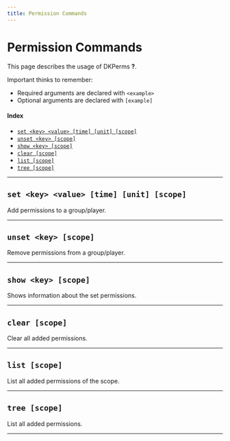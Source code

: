```yaml
---
title: Permission Commands
---
```


# Permission Commands

This page describes the usage of DKPerms **?**.

Important thinks to remember:
* Required arguments are declared with ```<example>```
* Optional arguments are declared with ```[example]```

#### Index

* [```set <key> <value> [time] [unit] [scope]```](#set-key-value-time-unit-scope)
* [```unset <key> [scope]```](#unset-key-scope)
* [```show <key> [scope]```](#show-key-scope)
* [```clear [scope]```](#clear-scope)
* [```list [scope]```](#list-scope)
* [```tree [scope]```](#tree-scope)

***

## **```set <key> <value> [time] [unit] [scope]```**
Add permissions to a group/player.

***

## **```unset <key> [scope]```**
Remove permissions from a group/player.

***

## **```show <key> [scope]```**
Shows information about the set permissions.

***

## **```clear [scope]```**
Clear all added permissions.

***

## **```list [scope]```**
List all added permissions of the scope.

***

## **```tree [scope]```**
List all added permissions.

***
